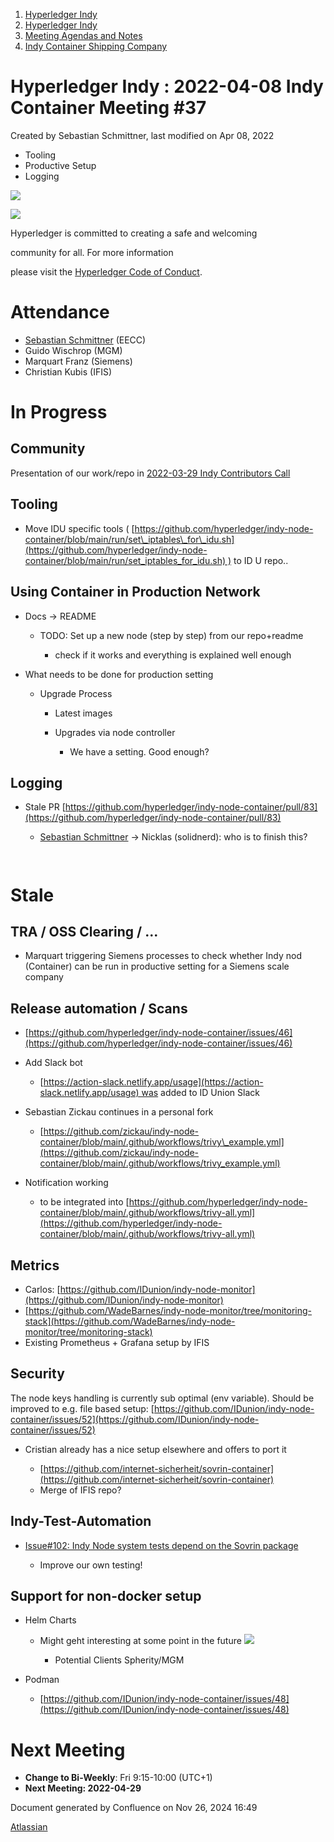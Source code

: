 1. [Hyperledger Indy](index.html)
2. [Hyperledger Indy](Hyperledger-Indy_19464194.html)
3. [Meeting Agendas and Notes](Meeting-Agendas-and-Notes_19464715.html)
4. [Indy Container Shipping Company](Indy-Container-Shipping-Company_19464565.html)

# Hyperledger Indy : 2022-04-08 Indy Container Meeting #37

Created by Sebastian Schmittner, last modified on Apr 08, 2022

- Tooling
- Productive Setup
- Logging

![](https://wiki.hyperledger.org/download/attachments/29034696/Antitrustnotice.png?version=1&modificationDate=1581695654000&api=v2)

![](https://wiki.hyperledger.org/download/attachments/2392771/welcome.png?version=2&modificationDate=1572450107000&api=v2)

Hyperledger is committed to creating a safe and welcoming

community for all. For more information

please visit the [Hyperledger Code of Conduct](https://lf-hyperledger.atlassian.net/wiki/spaces/HYP/pages/19595281/Hyperledger+Code+of+Conduct).

# Attendance

- [Sebastian Schmittner](https://lf-hyperledger.atlassian.net/wiki/people/5f3100521ac29c004582f9d5?ref=confluence) (EECC)
- Guido Wischrop (MGM)
- Marquart Franz (Siemens)
- Christian Kubis (IFIS)

# In Progress

## Community

Presentation of our work/repo in [2022-03-29 Indy Contributors Call](2022-03-29-Indy-Contributors-Call_19464577.html)

## Tooling

- Move IDU specific tools ( [https://github.com/hyperledger/indy-node-container/blob/main/run/set\_iptables\_for\_idu.sh](https://github.com/hyperledger/indy-node-container/blob/main/run/set_iptables_for_idu.sh) ) to ID U repo..

## Using Container in Production Network

- Docs → README
  
  - TODO: Set up a new node (step by step) from our repo+readme
    
    - check if it works and everything is explained well enough
- What needs to be done for production setting
  
  - Upgrade Process 
    
    - Latest images
    - Upgrades via node controller
      
      - We have a setting. Good enough?

## Logging

- Stale PR [https://github.com/hyperledger/indy-node-container/pull/83](https://github.com/hyperledger/indy-node-container/pull/83)
  
  - [Sebastian Schmittner](https://lf-hyperledger.atlassian.net/wiki/people/5f3100521ac29c004582f9d5?ref=confluence) → Nicklas (solidnerd): who is to finish this?

`
`

# Stale

## TRA / OSS Clearing / ...

- Marquart triggering Siemens processes to check whether Indy nod (Container) can be run in productive setting for a Siemens scale company

## Release automation / Scans

- [https://github.com/hyperledger/indy-node-container/issues/46](https://github.com/hyperledger/indy-node-container/issues/46)
- Add Slack bot
  
  - [https://action-slack.netlify.app/usage](https://action-slack.netlify.app/usage) was added to ID Union Slack
- Sebastian Zickau continues in a personal fork
  
  - [https://github.com/zickau/indy-node-container/blob/main/.github/workflows/trivy\_example.yml](https://github.com/zickau/indy-node-container/blob/main/.github/workflows/trivy_example.yml)
- Notification working
  
  - to be integrated into [https://github.com/hyperledger/indy-node-container/blob/main/.github/workflows/trivy-all.yml](https://github.com/hyperledger/indy-node-container/blob/main/.github/workflows/trivy-all.yml)

## Metrics

- Carlos: [https://github.com/IDunion/indy-node-monitor](https://github.com/IDunion/indy-node-monitor)
- [https://github.com/WadeBarnes/indy-node-monitor/tree/monitoring-stack](https://github.com/WadeBarnes/indy-node-monitor/tree/monitoring-stack)
- Existing Prometheus + Grafana setup by IFIS

## Security

The node keys handling is currently sub optimal (env variable). Should be improved to e.g. file based setup: [https://github.com/IDunion/indy-node-container/issues/52](https://github.com/IDunion/indy-node-container/issues/52)

- Cristian already has a nice setup elsewhere and offers to port it
  
  - [https://github.com/internet-sicherheit/sovrin-container](https://github.com/internet-sicherheit/sovrin-container)
  - Merge of IFIS repo?

## Indy-Test-Automation

- [Issue#102: Indy Node system tests depend on the Sovrin package](https://github.com/hyperledger/indy-test-automation/issues/102)
  
  - Improve our own testing!

## Support for non-docker setup

- Helm Charts
  
  - Might geht interesting at some point in the future ![](https://camo.githubusercontent.com/7e4cf683aeb643293367a81dbbea274c542be3b6c2d6ed4b9d671ef8bfc19f0c/68747470733a2f2f6769746875622e6769746875626173736574732e636f6d2f696d616765732f69636f6e732f656d6f6a692f756e69636f64652f31663630392e706e67)
    
    - Potential Clients Spherity/MGM
- Podman
  
  - [https://github.com/IDunion/indy-node-container/issues/48](https://github.com/IDunion/indy-node-container/issues/48)

# Next Meeting

- **Change to Bi-Weekly**: Fri 9:15-10:00 (UTC+1)
- **Next Meeting: 2022-04-29**

Document generated by Confluence on Nov 26, 2024 16:49

[Atlassian](http://www.atlassian.com/)
